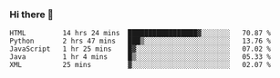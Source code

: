 ### Hi there 👋

<!--START_SECTION:waka-->
```text
HTML         14 hrs 24 mins  █████████████████▓░░░░░░░   70.87 % 
Python       2 hrs 47 mins   ███▒░░░░░░░░░░░░░░░░░░░░░   13.76 % 
JavaScript   1 hr 25 mins    █▓░░░░░░░░░░░░░░░░░░░░░░░   07.02 % 
Java         1 hr 4 mins     █▒░░░░░░░░░░░░░░░░░░░░░░░   05.33 % 
XML          25 mins         ▓░░░░░░░░░░░░░░░░░░░░░░░░   02.07 % 
```
<!--END_SECTION:waka-->


<!--
**AnkelMauCastillo/AnkelMauCastillo** is a ✨ _special_ ✨ repository because its `README.md` (this file) appears on your GitHub profile.

Here are some ideas to get you started:

- 🔭 I’m currently working on ...
- 🌱 I’m currently learning ...
- 👯 I’m looking to collaborate on ...
- 🤔 I’m looking for help with ...
- 💬 Ask me about ...
- 📫 How to reach me: ...
- 😄 Pronouns: ...
- ⚡ Fun fact: ...
-->
